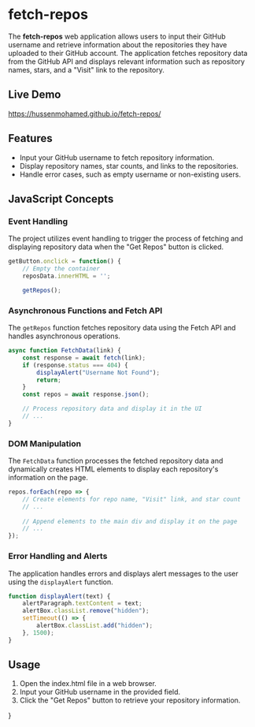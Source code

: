 # fetch-repos

The **fetch-repos** web application allows users to input their GitHub username and retrieve information about the repositories they have uploaded to their GitHub account. The application fetches repository data from the GitHub API and displays relevant information such as repository names, stars, and a "Visit" link to the repository.

## Live Demo
https://hussenmohamed.github.io/fetch-repos/

## Features

- Input your GitHub username to fetch repository information.
- Display repository names, star counts, and links to the repositories.
- Handle error cases, such as empty username or non-existing users.

## JavaScript Concepts

### Event Handling

The project utilizes event handling to trigger the process of fetching and displaying repository data when the "Get Repos" button is clicked.

```javascript
getButton.onclick = function() {
    // Empty the container
    reposData.innerHTML = '';

    getRepos();
```
### Asynchronous Functions and Fetch API

The `getRepos` function fetches repository data using the Fetch API and handles asynchronous operations.

```javascript
async function FetchData(link) {
    const response = await fetch(link);
    if (response.status === 404) {
        displayAlert("Username Not Found");
        return;
    }
    const repos = await response.json();

    // Process repository data and display it in the UI
    // ...
}
```

### DOM Manipulation

The `FetchData` function processes the fetched repository data and dynamically creates HTML elements to display each repository's information on the page.

```javascript
repos.forEach(repo => {
    // Create elements for repo name, "Visit" link, and star count
    // ...
    
    // Append elements to the main div and display it on the page
    // ...
});
```

### Error Handling and Alerts

The application handles errors and displays alert messages to the user using the `displayAlert` function.

```javascript
function displayAlert(text) {
    alertParagraph.textContent = text;
    alertBox.classList.remove("hidden");
    setTimeout(() => {
        alertBox.classList.add("hidden");
    }, 1500);
}
```
## Usage
1. Open the index.html file in a web browser.
1. Input your GitHub username in the provided field.
1. Click the "Get Repos" button to retrieve your repository information.

}
